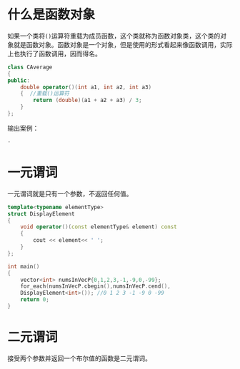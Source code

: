# 什么是函数对象		

如果一个类将`()`运算符重载为成员函数，这个类就称为函数对象类，这个类的对象就是函数对象。函数对象是一个对象，但是使用的形式看起来像函数调用，实际上也执行了函数调用，因而得名。

```c++
class CAverage
{
public:
    double operator()(int a1, int a2, int a3)
    {  //重载()运算符
        return (double)(a1 + a2 + a3) / 3;
    }
};
```

输出案例：

```c++
-
```

# 一元谓词



一元谓词就是只有一个参数，不返回任何值。

```c++
template<typename elementType>
struct DisplayElement
{
    void operator()(const elementType& element) const
    {
        cout << element<< ' ';
    }
};

int main()
{
    vector<int> numsInVecP{0,1,2,3,-1,-9,0,-99};
    for_each(numsInVecP.cbegin(),numsInVecP.cend(),
    DisplayElement<int>()); //0 1 2 3 -1 -9 0 -99
    return 0;
}
```

# 二元谓词

接受两个参数并返回一个布尔值的函数是二元谓词。